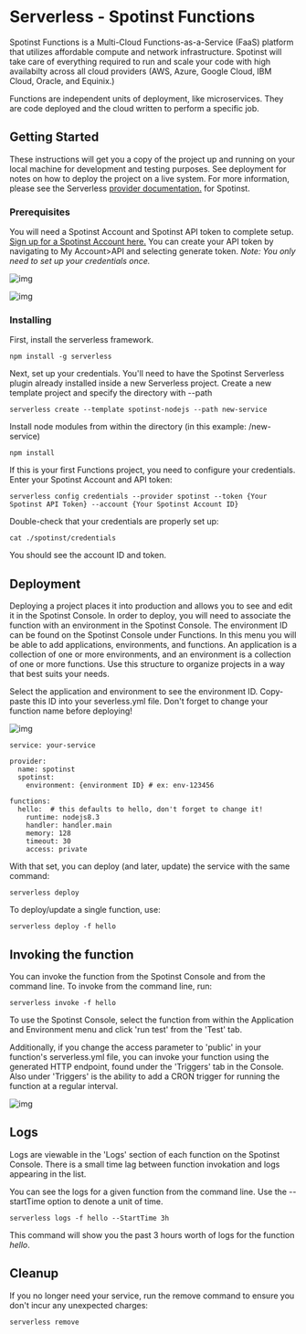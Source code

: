 # Serverless - Spotinst Functions
Spotinst Functions is a Multi-Cloud Functions-as-a-Service (FaaS) platform that utilizes affordable compute and network infrastructure. Spotinst will take care of everything required to run and scale your code with high availabilty across all cloud providers (AWS, Azure, Google Cloud, IBM Cloud, Oracle, and Equinix.)

Functions are independent units of deployment, like microservices. They are code deployed and the cloud written to perform a specific job. 

## Getting Started
These instructions will get you a copy of the project up and running on your local machine for development and testing purposes. See deployment for notes on how to deploy the project on a live system. For more information, please see the Serverless [provider documentation.](https://serverless.com/framework/docs/providers/spotinst/) for Spotinst.

### Prerequisites
You will need a Spotinst Account and Spotinst API token to complete setup. [Sign up for a Spotinst Account here.](https://console.spotinst.com/?utm_source=website&utm_medium=header#/auth/signUp "Spotinst Signup")
You can create your API token by navigating to My Account>API and selecting generate token.
*Note: You only need to set up your credentials once.*

![img](https://i.imgur.com/e8wz1uRm.png) 

![img](https://i.imgur.com/GYLkNvnl.png)


### Installing
First, install the serverless framework.
```
npm install -g serverless
```
Next, set up your credentials. You'll need to have the Spotinst Serverless plugin already installed inside a new Serverless project. Create a new template project and specify the directory with --path
```
serverless create --template spotinst-nodejs --path new-service
```
Install node modules from within the directory (in this example: /new-service)
```
npm install
```
If this is your first Functions project, you need to configure your credentials. Enter your Spotinst Account and API token:

```
serverless config credentials --provider spotinst --token {Your Spotinst API Token} --account {Your Spotinst Account ID}
```
Double-check that your credentials are properly set up:
```
cat ./spotinst/credentials
```
You should see the account ID and token.

## Deployment

Deploying a project places it into production and allows you to see and edit it in the Spotinst Console. In order to deploy, you will need to associate the function with an environment in the Spotinst Console. The environment ID can be found on the Spotinst Console under Functions. In this menu you will be able to add applications, environments, and functions. An application is a collection of one or more environments, and an environment is a collection of one or more functions. Use this structure to organize projects in a way that best suits your needs.

Select the application and environment to see the environment ID. Copy-paste this ID into your severless.yml file. Don't forget to change your function name before deploying!

![img](https://i.imgur.com/BrQrmFyl.png)
```
service: your-service

provider:
  name: spotinst
  spotinst:
    environment: {environment ID} # ex: env-123456

functions:
  hello:  # this defaults to hello, don't forget to change it!
    runtime: nodejs8.3
    handler: handler.main
    memory: 128
    timeout: 30
    access: private
```
With that set, you can deploy (and later, update) the service with the same command:
```
serverless deploy
```
To deploy/update a single function, use:
```
serverless deploy -f hello
```

## Invoking the function
You can invoke the function from the Spotinst Console and from the command line. To invoke from the command line, run: 
```
serverless invoke -f hello
```
To use the Spotinst Console, select the function from within the Application and Environment menu and click 'run test' from the 'Test' tab. 

Additionally, if you change the access parameter to 'public' in your function's serverless.yml file, you can invoke your function using the generated HTTP endpoint, found under the 'Triggers' tab in the Console. Also under 'Triggers' is the ability to add a CRON trigger for running the function at a regular interval.

![img](https://i.imgur.com/gq09YbGl.png)

## Logs
Logs are viewable in the 'Logs' section of each function on the Spotinst Console. There is a small time lag between function invokation and logs appearing in the list.

You can see the logs for a given function from the command line. Use the --startTime option to denote a unit of time.
```
serverless logs -f hello --StartTime 3h
```
This command will show you the past 3 hours worth of logs for the function *hello*.

## Cleanup
If you no longer need your service, run the remove command to ensure you don't incur any unexpected charges:
```
serverless remove
```
